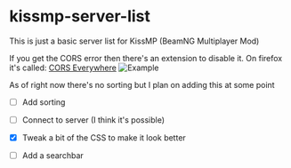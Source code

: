
# kissmp-server-list

This is just a basic server list for KissMP (BeamNG Multiplayer Mod)

  If you get the CORS error then there's an extension to disable it. On firefox it's called: [CORS Everywhere](https://addons.mozilla.org/en-GB/firefox/addon/cors-everywhere/)
![Example](https://imgur.com/226w4Fl.png)

As of right now there's no sorting but I plan on adding this at some point

- [ ] Add sorting

- [ ] Connect to server (I think it's possible)

- [x] Tweak a bit of the CSS to make it look better

- [ ] Add a searchbar

